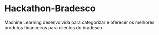 # Hackathon-Bradesco
Machine Learning desenvolvida para categorizar e oferecer os melhores produtos financeiros para clientes do bradesco
